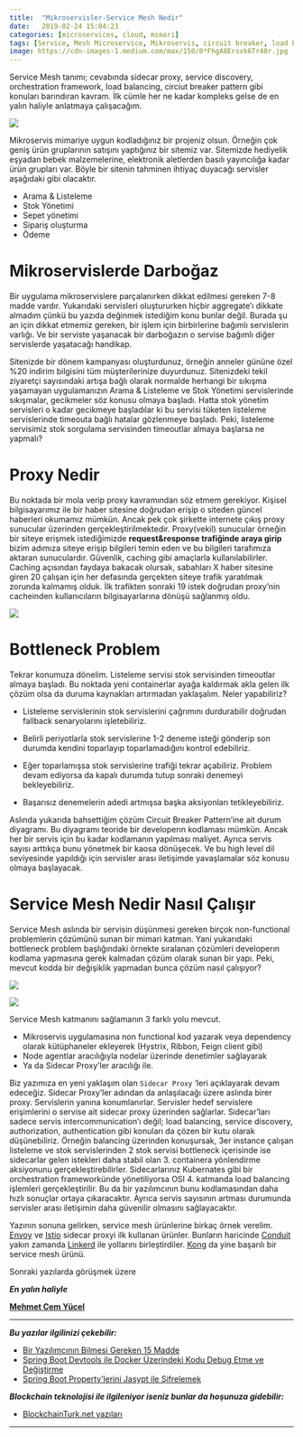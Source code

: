 ```yaml
---
title:  "Mikroservisler-Service Mesh Nedir"
date:   2019-02-24 15:04:23
categories: [microservices, cloud, mimari]
tags: [Service, Mesh Microservice, Mikroservis, circuit breaker, load balancer, kubernetes, istio,sidevar proxy, Nedir, Türkçe, Örnek, example, Nasıl, Mehmet Cem Yücel, Mehmet, Cem, Yücel, Yucel,]
image: https://cdn-images-1.medium.com/max/150/0*FhgA8Ersxk6Tr40r.jpg
---
```


Service Mesh tanımı; cevabında sidecar proxy, service discovery, orchestration framework, load balancing, circiut breaker pattern gibi konuları barındıran kavram. İlk cümle her ne kadar kompleks gelse de en yalın haliyle anlatmaya çalışacağım.


![](https://miro.medium.com/max/813/0*FhgA8Ersxk6Tr40r.jpg)

Mikroservis mimariye uygun kodladığınız bir projeniz olsun. Örneğin çok geniş ürün gruplarının satışını yaptığınız bir sitemiz var. Sitemizde hediyelik eşyadan bebek malzemelerine, elektronik aletlerden basılı yayıncılığa kadar ürün grupları var. Böyle bir sitenin tahminen ihtiyaç duyacağı servisler aşağıdaki gibi olacaktır.

-   Arama & Listeleme
-   Stok Yönetimi
-   Sepet yönetimi
-   Sipariş oluşturma
-   Ödeme

# Mikroservislerde Darboğaz

Bir uygulama mikroservislere parçalanırken dikkat edilmesi gereken 7-8 madde vardır. Yukarıdaki servisleri oluştururken hiçbir aggregate’ı dikkate almadım çünkü bu yazıda değinmek istediğim konu bunlar değil. Burada şu an için dikkat etmemiz gereken, bir işlem için birbirlerine bağımlı servislerin varlığı. Ve bir serviste yaşanacak bir darboğazın o servise bağımlı diğer servislerde yaşatacağı handikap.

Sitenizde bir dönem kampanyası oluşturdunuz, örneğin anneler gününe özel %20 indirim bilgisini tüm müşterilerinize duyurdunuz. Sitenizdeki tekil ziyaretçi sayısındaki artışa bağlı olarak normalde herhangi bir sıkışma yaşamayan uygulamanızın Arama & Listeleme ve Stok Yönetimi servislerinde sıkışmalar, gecikmeler söz konusu olmaya başladı. Hatta stok yönetim servisleri o kadar gecikmeye başladılar ki bu servisi tüketen listeleme servislerinde timeouta bağlı hatalar gözlenmeye başladı. Peki, listeleme servisimiz stok sorgulama servisinden timeoutlar almaya başlarsa ne yapmalı?

# Proxy Nedir

Bu noktada bir mola verip proxy kavramından söz etmem gerekiyor. Kişisel bilgisayarımız ile bir haber sitesine doğrudan erişip o siteden güncel haberleri okumamız mümkün. Ancak pek çok şirkette internete çıkış proxy sunucular üzerinden gerçekleştirilmektedir. Proxy(vekil) sunucular örneğin bir siteye erişmek istediğimizde **request&response trafiğinde araya girip** bizim adımıza siteye erişip bilgileri temin eden ve bu bilgileri tarafımıza aktaran sunuculardır. Güvenlik, caching gibi amaçlarla kullanılabilirler. Caching açısından faydaya bakacak olursak, sabahları X haber sitesine giren 20 çalışan için her defasında gerçekten siteye trafik yaratılmak zorunda kalmamış olduk. İlk trafikten sonraki 19 istek doğrudan proxy’nin cacheinden kullanıcıların bilgisayarlarına dönüşü sağlanmış oldu.


![](https://miro.medium.com/max/625/0*FZkc32z64ZVwh228.png)

# Bottleneck Problem

Tekrar konumuza dönelim. Listeleme servisi stok servisinden timeoutlar almaya başladı. Bu noktada yeni containerlar ayağa kaldırmak akla gelen ilk çözüm olsa da duruma kaynakları artırmadan yaklaşalım. Neler yapabiliriz?

-   Listeleme servislerinin stok servislerini çağrımını durdurabilir doğrudan fallback senaryolarını işletebiliriz.

-   Belirli periyotlarla stok servislerine 1-2 deneme isteği gönderip son durumda kendini toparlayıp toparlamadığını kontrol edebiliriz.
-   Eğer toparlamışsa stok servislerine trafiği tekrar açabiliriz. Problem devam ediyorsa da kapalı durumda tutup sonraki denemeyi bekleyebiliriz.
-   Başarısız denemelerin adedi artmışsa başka aksiyonları tetikleyebiliriz.

Aslında yukarıda bahsettiğim çözüm Circuit Breaker Pattern’ine ait durum diyagramı. Bu diyagramı teoride bir developerın kodlaması mümkün. Ancak her bir servis için bu kadar kodlamanın yapılması maliyet. Ayrıca servis sayısı arttıkça bunu yönetmek bir kaosa dönüşecek. Ve bu high level dil seviyesinde yapıldığı için servisler arası iletişimde yavaşlamalar söz konusu olmaya başlayacak.

# Service Mesh Nedir Nasıl Çalışır

Service Mesh aslında bir servisin düşünmesi gereken birçok non-functional problemlerin çözümünü sunan bir mimari katman. Yani yukarıdaki bottleneck problem başlığındaki örnekte sıralanan çözümleri developerın kodlama yapmasına gerek kalmadan çözüm olarak sunan bir yapı. Peki, mevcut kodda bir değişiklik yapmadan bunca çözüm nasıl çalışıyor?

![](https://miro.medium.com/max/60/0*Pn9Kt0TG-V6n9_Rw.png?q=20)

![](https://miro.medium.com/max/1750/0*Pn9Kt0TG-V6n9_Rw.png)

Service Mesh katmanını sağlamanın 3 farklı yolu mevcut.

-   Mikroservis uygulamasına non functional kod yazarak veya dependency olarak kütüphaneler ekleyerek (Hystrix, Ribbon, Feign client gibi)
-   Node agentlar aracılığıyla nodelar üzerinde denetimler sağlayarak
-   Ya da Sidecar Proxy’ler aracılığı ile.

Biz yazımıza en yeni yaklaşım olan `Sidecar Proxy` ‘leri açıklayarak devam edeceğiz. Sidecar Proxy’ler adından da anlaşılacağı üzere aslında birer proxy. Servislerin yanına konumlanırlar. Servisler hedef servislere erişimlerini o servise ait sidecar proxy üzerinden sağlarlar. Sidecar’ları sadece servis intercommunication’ı değil; load balancing, service discovery, authorization, authentication gibi konuları da çözen bir kutu olarak düşünebiliriz. Örneğin balancing üzerinden konuşursak, 3er instance çalışan listeleme ve stok servislerinden 2 stok servisi bottleneck içerisinde ise sidecarlar gelen istekleri daha stabil olan 3. containera yönlendirme aksiyonunu gerçekleştirebilirler. Sidecarlarınız Kubernates gibi bir orchestration frameworkünde yönetiliyorsa OSI 4. katmanda load balancing işlemleri gerçekleştirilir. Bu da bir yazılımcının bunu kodlamasından daha hızlı sonuçlar ortaya çıkaracaktır. Ayrıca servis sayısının artması durumunda servisler arası iletişimin daha güvenilir olmasını sağlayacaktır.

Yazının sonuna gelirken, service mesh ürünlerine birkaç örnek verelim. [Envoy](https://www.envoyproxy.io/) ve [Istio](https://istio.io/) sidecar proxyi ilk kullanan ürünler. Bunların haricinde [Conduit](https://conduit.io/) yakın zamanda [Linkerd](https://linkerd.io/) ile yollarını birleştirdiler. [Kong](https://konghq.com/solutions/service-mesh/) da yine başarılı bir service mesh ürünü.

Sonraki yazılarda görüşmek üzere

***En yalın haliyle***

[**Mehmet Cem Yücel**](https://www.mehmetcemyucel.com)

---

**_Bu yazılar ilgilinizi çekebilir:_**

 - [Bir Yazılımcının Bilmesi Gereken 15 Madde](https://www.mehmetcemyucel.com/2019/bir-yazilimcinin-bilmesi-gereken-15-madde/)
 - [Spring Boot Devtools ile Docker Üzerindeki Kodu Debug Etme ve Değiştirme](https://www.mehmetcemyucel.com/2019/spring-boot-devtools-ile-docker-uzerindeki-kodu-debug-etme-ve-degistirme/)
 - [Spring Boot Property’lerini Jasypt ile Şifrelemek](https://www.mehmetcemyucel.com/2019/spring-boot-propertylerini-jasypt-ile-sifrelemek/)

**_Blockchain teknolojisi ile ilgileniyor iseniz bunlar da hoşunuza gidebilir:_**

 - [BlockchainTurk.net yazıları](https://www.mehmetcemyucel.com/categories/#blockchain)

---